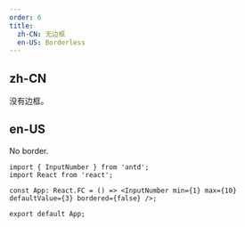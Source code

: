 ```yaml
---
order: 6
title:
  zh-CN: 无边框
  en-US: Borderless
---
```


## zh-CN

没有边框。

## en-US

No border.

```tsx
import { InputNumber } from 'antd';
import React from 'react';

const App: React.FC = () => <InputNumber min={1} max={10} defaultValue={3} bordered={false} />;

export default App;
```
